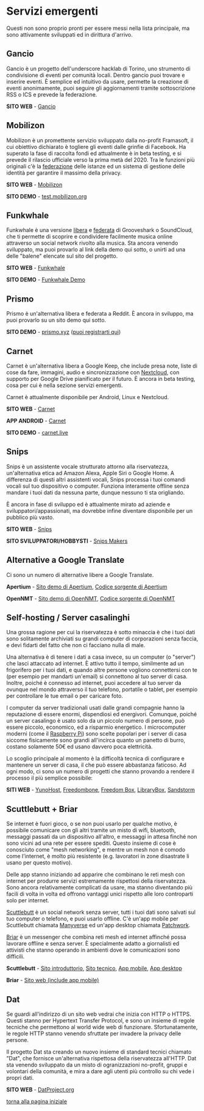 # Servizi emergenti

Questi non sono proprio pronti per essere messi nella lista principale, ma sono attivamente sviluppati ed in dirittura d'arrivo.

## Gancio

Gancio è un progetto dell'underscore hacklab di Torino,
uno strumento di condivisione di eventi per comunità locali. Dentro gancio puoi trovare e inserire eventi.
È semplice ed intuitivo da usare, permette la creazione di eventi anonimamente, puoi seguire gli aggiornamenti tramite sottoscrizione RSS o ICS
e prevede la federazione.

**SITO WEB** - [Gancio](https://gancio.org/)

## Mobilizon

Mobilizon è un promettente servizio sviluppato dalla no-profit Framasoft, il cui obiettivo dichiarato è togliere gli eventi dalle grinfie di Facebook.
Ha superato la fase di raccolta fondi ed attualmente è in beta testing, e si prevede il rilascio ufficiale verso la prima metà del 2020.
Tra le funzioni più originali c'è la [federazione](siti-federati) delle istanze ed un sistema di gestione delle identità per garantire il massimo della privacy.

**SITO WEB** - [Mobilizon](https://joinmobilizon.org/en/)

**SITO DEMO** - [test.mobilizon.org](https://test.mobilizon.org/)

## Funkwhale

Funkwhale è una versione [libera](https://switching.social/what-is-open-source-software/)
e [federata](https://switching.social/federated-sites/) di Grooveshark o SoundCloud, che
ti permette di scoprire e condividere facilmente musica online attraverso un social
network rivolto alla musica. Sta ancora venendo sviluppato, ma puoi provarlo al link
della demo qui sotto, o unirti ad una delle "balene" elencate sul sito del progetto.

**SITO WEB** - [Funkwhale](https://funkwhale.audio/)

**SITO DEMO** - [Funkwhale Demo](https://demo.funkwhale.audio/library)

## Prismo

Prismo è un'alternativa libera e federata a Reddit. È ancora in sviluppo, ma puoi
provarlo su un sito demo qui sotto.

**SITO DEMO** - [prismo.xyz](https://prismo.xyz/) ([puoi registrarti qui](https://prismo.xyz/auth/sign_up))

## Carnet

Carnet è un'alternativa libera a Google Keep, che include presa note, liste di cose da
fare, immagini, audio e sincronizzazione con [Nextcloud](google-drive-docs), con
supporto per Google Drive pianificato per il futuro. È ancora in beta testing, cosa per
cui è nella sezione servizi emergenti.

Carnet è attualmente disponibile per Android, Linux e Nextcloud.

**SITO WEB** - [Carnet](https://github.com/PhieF/CarnetDocumentation)

**APP ANDROID** - [Carnet](https://play.google.com/store/apps/details?id=com.spisoft.quicknote)

**SITO DEMO** - [carnet.live](https://carnet.live/)

## Snips

Snips è un assistente vocale strutturato attorno alla riservatezza, un'alternativa
etica ad Amazon Alexa, Apple Siri o Google Home. A differenza di questi altri assistenti
vocali, Snips processa i tuoi comandi vocali sul tuo dispositivo o computer. Funziona
interamente offline senza mandare i tuoi dati da nessuna parte, dunque nessuno ti sta
origliando.

È ancora in fase di sviluppo ed è attualmente mirato ad aziende e sviluppatori/appassionati,
ma dovrebbe infine diventare disponibile per un pubblico più vasto.

**SITO WEB** - [Snips](https://snips.ai/)

**SITO SVILUPPATORI/HOBBYSTI** - [Snips Makers](https://makers.snips.ai/)

## Alternative a Google Translate

Ci sono un numero di alternative libere a Google Translate.

**Apertium** - [Sito demo di Apertium](https://www.apertium.org/),
[Codice sorgente di Apertium](https://github.com/apertium)

**OpenNMT** - [Sito demo di OpenNMT](https://demo-pnmt.systran.net/production#/translation),
[Codice sorgente di OpenNMT](https://github.com/OpenNMT/OpenNMT)

## Self-hosting / Server casalinghi

Una grossa ragione per cui la riservatezza è sotto minaccia è che i tuoi dati sono
solitamente archiviati su grandi computer di corporazioni senza faccia, e devi fidarti
del fatto che non ci facciano nulla di male.

Una alternativa è di tenere i dati a casa invece, su un computer (o "server") che lasci
attaccato ad internet. È attivo tutto il tempo, similmente ad un frigorifero per i tuoi
dati, e quando altre persone vogliono connettersi con te (per esempio per mandarti
un'email) si connettono al tuo server di casa. Inoltre, poiché è connesso ad internet,
puoi accedere al tuo server da ovunque nel mondo attraverso il tuo telefono, portatile o
tablet, per esempio per controllare le tue email o per caricare foto.

I computer da server tradizionali usati dalle grandi compagnie hanno la reputazione di
essere enormi, dispendiosi ed energivori. Comunque, poiché un server casalingo è usato
solo da un piccolo numero di persone, può essere piccolo, economico, ed a risparmio
energetico. I microcomputer moderni (come il [Raspberry Pi](https://www.raspberrypi.org/))
sono scelte popolari per i server di casa siccome fisicamente sono grandi all'incirca
quanto un panetto di burro, costano solamente 50€ ed usano davvero poca elettricità.

Lo scoglio principale al momento è la difficoltà tecnica di configurare e mantenere un
server di casa, il che può essere abbastanza faticoso. Ad ogni modo, ci sono un numero di
progetti che stanno provando a rendere il processo il più semplice possibile:

**SITI WEB** - [YunoHost](https://yunohost.org/),
[Freedombone](https://freedombone.net/), [Freedom Box](https://www.freedombox.org/),
[LibraryBox](http://librarybox.us/), [Sandstorm](https://sandstorm.io/)

## Scuttlebutt + Briar

Se internet è fuori gioco, o se non puoi usarlo per qualche motivo, è possibile
comunicare con gli altri tramite un misto di wifi, bluetooth, messaggi passati da un
dispositivo all'altro, e messaggi in attesa finché non sono vicini ad una rete per essere
spediti. Questo insieme di cose è conosciuto come "mesh networking", e mentre un mesh non
è comodo come l'internet, è molto più resistente (e.g. lavoratori in zone disastrate li
usano per questo motivo).

Delle app stanno iniziando ad apparire che combinano le reti mesh con internet per produrre
servizi estremamente rispettosi della riservatezza. Sono ancora relativamente complicati
da usare, ma stanno diventando più facili di volta in volta ed offrono vantaggi unici
rispetto alle loro controparti solo per internet.

[Scuttlebutt](https://www.scuttlebutt.nz/) è un social network senza server, tutti i tuoi
dati sono salvati sul tuo computer o telefono, e puoi usarlo offline. C'è un'app mobile
per Scuttlebutt chiamata [Manyverse](https://www.manyver.se/) ed un'app desktop
chiamata [Patchwork](https://github.com/ssbc/patchwork).

[Briar](https://briarproject.org/) è un messenger che combina reti mesh ed internet
affinché possa lavorare offline e senza server. È specialmente adatto a giornalisti ed
attivisti che stanno operando in ambienti dove le comunicazioni sono difficili.

**Scuttlebutt** - [Sito introduttorio](https://www.scuttlebutt.nz/),
[Sito tecnico](https://scuttlebot.io/), [App mobile](https://www.manyver.se/),
[App desktop](https://github.com/ssbc/patchwork)

**Briar** - [Sito web (include app mobile)](https://briarproject.org/)

## Dat

Se guardi all'indirizzo di un sito web vedrai che inizia con HTTP o HTTPS. Questi stanno
per Hypertext Transfer Protocol, e sono un insieme di regole tecniche che permettono
al world wide web di funzionare. Sfortunatamente, le regole HTTP stanno venendo
sfruttate per invadere la privacy delle persone.

Il progetto Dat sta creando un nuovo insieme di standard tecnici chiamato "Dat", che
fornisce un'alternativa rispettosa della riservatezza all'HTTP. Dat sta venendo
sviluppato da un misto di ogranizzazioni no-profit, gruppi e volontari della comunità,
e mira a dare agli utenti più controllo su chi vede i propri dati.

**SITO WEB** - [DatProject.org](https://datproject.org/)

[torna alla pagina iniziale](index)
